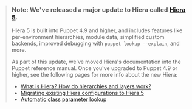 > ### **Note**: We've released a major update to Hiera called [Hiera 5](https://puppet.com/docs/puppet/latest/hiera.html).
>
> Hiera 5 is built into Puppet 4.9 and higher, and includes features like per-environment hierarchies, module data, simplified custom backends, improved debugging with `puppet lookup --explain`, and more.
>
> As part of this update, we've moved Hiera's documentation into the Puppet reference manual. Once you've upgraded to Puppet 4.9 or higher, see the following pages for more info about the new Hiera:
>
> * [What is Hiera? How do hierarchies and layers work?](https://puppet.com/docs/puppet/latest/hiera_intro.html)
> * [Migrating existing Hiera configurations to Hiera 5](https://puppet.com/docs/puppet/latest/hiera_migrate.html)
> * [Automatic class parameter lookup](https://puppet.com/docs/puppet/latest/hiera_automatic.html)
